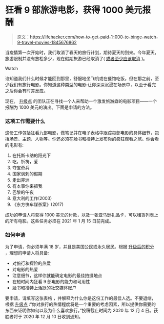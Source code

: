 # 狂看 9 部旅游电影，获得 1000 美元报酬

> 原文：<https://lifehacker.com/how-to-get-paid-1-000-to-binge-watch-9-travel-movies-1845676862>

当疫情第一次开始时，我们取消了春天的旅行计划，期待夏天的到来。今年夏天，旅游限制并没有放松多少，现在假期旅游已经取消了( [或者至少应该取消](https://lifehacker.com/its-time-to-cancel-your-thanksgiving-travel-plans-1845659175) )。

Watch

谁知道我们什么时候才能回到那里，舒服地坐飞机或在餐馆吃饭，但在那之前，至少我们有旅行电影。你知道这种类型的电影:让你深深沉浸在场景中，以至于看完之后你会有时差反应。

现在， [升级点](https://t.yesware.com/tt/2077070a137908d1523b52af119db597d1c92dd9/9ad3ccb43490931a9748efc82e78f56e/f792322165195b30163af6d1e804d88d/upgradedpoints.com/get-paid-to-watch-wanderlust-movies/) 的团队正在寻找一个人来帮助一个激发旅游癖的电影项目——一个报酬为 1000 美元的演出。下面是申请的方法。

### 这项工作需要什么

这份工作包括狂看九部电影，做笔记并在电子表格中跟踪每部电影的具体细节，包括场景、主题、人物等。你还必须在脸书和推特上发布你的疯狂观看之旅。你会看的电影有:

1.  在托斯卡纳的阳光下
2.  吃，祈祷，爱
3.  夺宝奇兵
4.  国家讽刺的假期
5.  走出非洲
6.  有本事你来抓我
7.  巴黎的午夜
8.  意大利的工作(2003)
9.  《东方快车谋杀案》(2017)

成功的申请人将获得 1000 美元的付款，以及一张亚马逊礼品卡，可以租赁列表上的所有电影。这些任务必须在 2021 年 1 月 15 日前完成。

### 如何申请

为了申请，你必须年满 18 岁，并且是美国公民或永久居民。根据 [升级后的积分](https://upgradedpoints.com/get-paid-to-watch-wanderlust-movies/) ，理想的申请人将具备:

*   对旅行和探险的热爱
*   对电影的热爱
*   注意细节，这样你就能确定电影的最佳拍摄地点
*   在短时间内狂看 9 部电影的能力和可用性
*   脸书和推特上活跃的社交媒体账户

要申请，请填写这张表格 ，并解释为什么你是这份工作的最佳人选。不要退缩，根据 [升级点](https://upgradedpoints.com/get-paid-to-watch-wanderlust-movies/) :“你对旅行的热情程度将是一个重要的考虑因素，所以提供你需要的东西来证明你如何以及为什么喜欢旅行。”投稿截止时间为 2020 年 12 月 4 日。获胜者将于 2020 年 12 月 10 日收到通知。